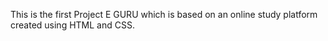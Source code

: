 This is the first Project E GURU which is based on an online study platform created using HTML and CSS.
